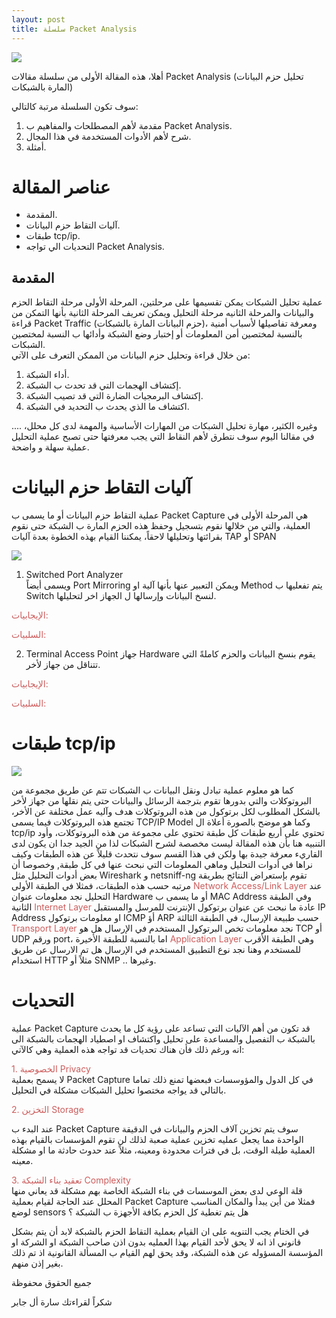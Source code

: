 ```yaml
--- 
layout: post
title: سلسلة Packet Analysis  
---
```

![](https://i.ibb.co/gjSMSBQ/Screen-Shot-2020-05-04-at-12-51-20-PM.png)


أهلا، هذه المقالة الأولى من سلسلة مقالات  Packet Analysis (تحليل حزم البيانات المارة بالشبكات) 


سوف تكون السلسلة مرتبة كالتالي: 
1. مقدمة لأهم المصطلحات والمفاهيم ب Packet Analysis. 
2. شرح لأهم الأدوات المستخدمة في هذا المجال.
3. أمثلة. 
 
 



#  عناصر المقالة
- المقدمة.
- آليات التقاط حزم البيانات.  
-   طبقات tcp/ip.
- التحديات الي تواجه Packet Analysis. 
 



## المقدمة 

عملية تحليل الشبكات يمكن تقسيمها على مرحلتين، المرحلة الأولى مرحلة التقاط الحزم والبيانات والمرحلة الثانيه مرحلة التحليل ويمكن تعريف المرحلة الثانية بأنها التمكن من قراءة Packet Traffic  (حزم البيانات المارة بالشبكات)، ومعرفة تفاصيلها لأسباب أمنية بالنسبة لمختصين أمن المعلومات أو إختبار وضع الشبكة وأدائها ب النسبة لمختصين الشبكات.  
من خلال قراءة وتحليل حزم البيانات من الممكن التعرف على الآتي:
1. أداء الشبكة. 
2. إكتشاف الهجمات التي قد تحدث ب الشبكة. 
3. إكتشاف البرمجيات الضارة التي قد تصيب الشبكة. 
4. اكتشاف ما الذي يحدث ب التحديد في الشبكة.

....  وغيره الكثير، مهارة تحليل الشبكات من المهارات الأساسية والمهمة لدى كل محلل، في مقالنا اليوم سوف نتطرق لأهم النقاط التي يجب معرفتها حتى تصبح عملية التحليل عملية سهلة و واضحة. 

 

 
# آليات التقاط حزم البيانات 
عملية التقاط حزم البيانات أو ما يسمى ب Packet Capture هي المرحلة الأولى في العملية، والتي من خلالها نقوم بتسجيل وحفظ هذه الحزم المارة ب الشبكة حتى نقوم بقرائتها وتحليلها لاحقاً، يمكننا القيام بهذه الخطوة بعدة آليات 
TAP  أو SPAN 


![](https://i.ibb.co/SNNxPwL/Screen-Shot-2020-05-04-at-11-24-46-AM.png)

1. Switched Port Analyzer  
 ويسمى أيضاً  Port Mirroring ويمكن التعبير عنها بأنها آلية او Method يتم تفعليها ب Switch لنسخ البيانات وإرسالها ل الجهاز اخر لتحليلها.

<span style="color: IndianRed">الإيجابيات: </span> 


<span style="color: IndianRed">السلبيات:  </span> 

 


2. Terminal Access Point
 جهاز Hardware يقوم بنسخ البيانات والحزم كاملةً التي تتناقل من جهاز لأخر. 

<span style="color: IndianRed">الإيجابيات: </span> 


<span style="color: IndianRed">السلبيات:  </span> 


# طبقات tcp/ip 


![](https://i.ibb.co/KNQdJF7/Screen-Shot-2020-05-04-at-11-54-11-AM.png)

كما هو معلوم عملية تبادل ونقل البيانات ب الشبكات تتم عن طريق مجموعة من البروتوكلات والتي بدورها تقوم بترجمة الرسائل والبيانات حتى يتم نقلها من جهاز لأخر بالشكل المطلوب  لكل برتوكول من هذه البروتوكلات هدف وآليه عمل مختلفة عن الأخر، تجتمع هذه البروتوكلات فيما يسمى TCP/IP Model  وكما هو موضح بالصورة أعلاة ال tcp/ip  تحتوي على أربع طبقات كل طبقة تحتوي على مجموعة من هذه البروتوكلات، وأود التنبيه هنا بأن هذه المقالة ليست مخصصة لشرح الشبكات لذا من الجيد جدا ان يكون لدى القاريء معرفة جيدة بها ولكن في هذا القسم سوف نتحدث قليلاً عن هذه الطبقات وكيف نراها في أدوات التحليل وماهي المعلومات التي نبحث عنها في كل طبقة, وخصوصا أن بعض أدوات التحليل مثل Wireshark  و netsniff-ng تقوم بإستعراض النتائج بطريقة مرتبه حسب هذه الطبقات، فمثلا في الطبقة الأولى <span style="color: IndianRed"> Network Access/Link Layer </span> 
 عند التحليل نجد معلومات عنوان Hardware أو ما يسمى ب MAC Address وفي الطبقة الثانية <span style="color: IndianRed"> Internet Layer </span> 
 عادة ما نبحث عن عنوان برتوكول الإنترنت للمرسل والمستقبل IP Address او معلومات برتوكول ICMP  أؤ ARP  حسب طبيعة الإرسال، في الطبقة الثالثة <span style="color: IndianRed"> Transport Layer </span> 
 نجد معلومات تخص البرتوكول المستخدم في الإرسال هل هو TCP أو  UDP ورقم port، اما بالنسبة للطبقة الأخيرة <span style="color: IndianRed"> Application Layer</span> 
وهي الطبقة الأقرب للمستخدم وهنا نجد نوع التطبيق المستخدم في الإرسال هل تم الارسال عن طريق استخدام HTTP مثلاً أو SNMP .. وغيرها. 






 #   التحديات 
عملية  Packet Capture قد تكون من أهم الآليات التي تساعد على رؤية كل ما يحدث بالشبكة ب التفصيل والمساعدة على تحليل واكتشاف او اصطياد الهجمات بالشبكة الى انه ورغم ذلك فأن هناك تحديات قد تواجه هذه العملية وهي كالآتي: 

<span style="color: IndianRed">1. الخصوصية Privacy  </span>  
لا يسمح بعملية Packet Capture في كل الدول والمؤوسسات فبعضها تمنع ذلك تماما بالتالي قد يواجه مختصوا تحليل الشبكات مشكلة في التحليل. 

<span style="color: IndianRed">2. التخزين    Storage  </span> 

 عند البدء ب  Packet Capture سوف يتم تخزين آلاف الحزم والبيانات في الدقيقة الواحدة مما يجعل عمليه تخزين عملية صعبة لذلك لن تقوم المؤسسات بالقيام بهذه العملية طيلة الوقت، بل في فترات محدودة ومعينه، مثلاً عند حدوث حادثة ما او مشكلة معينه. 

<span style="color: IndianRed">3. تعقيد بناء الشبكة Complexity </span>  
قلة الوعي لدى بعض الموسسات في بناء الشبكة الخاصة بهم مشكلة قد يعاني منها المحلل عند الحاجة لقيام بعملية 
 Packet Capture فمثلا من أين يبدأ والمكان المناسب لوضع sensors هل يتم تغطية كل الحزم بكافة الأجهزة ب الشبكة ؟ 





في الختام يجب التنويه على ان القيام بعملية التقاط الحزم بالشبكة لابد أن يتم بشكل قانوني اذ انه لا يحق لأحد القيام بهذا العمليه بدون اذن صاحب الشبكة او الشركة او المؤسسة المسؤوله عن هذه الشبكة، وقد يحق لهم القيام ب المسألة القانونية اذ تم ذلك بغير إذن منهم.


جميع الحقوق محفوظة 

شكراً لقراءتك سارة أل جابر 
